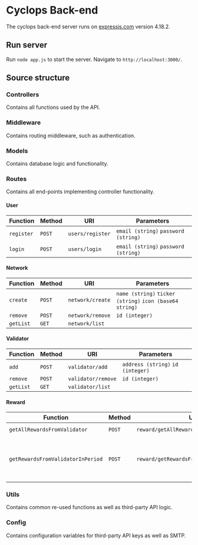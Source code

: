 # Cyclops Back-end

The cyclops back-end server runs on [expressjs.com](https://expressjs.com/) version 4.18.2.

## Run server

Run `node app.js` to start the server. Navigate to `http://localhost:3000/`.

## Source structure

### Controllers
Contains all functions used by the API.

### Middleware
Contains routing middleware, such as authentication.

### Models
Contains database logic and functionality.

### Routes
Contains all end-points implementing controller functionality.

#### User

| Function                          | Method     | URI                                      | Parameters                                                       |
|-----------------------------------|------------|------------------------------------------|------------------------------------------------------------------|
| `register`                        | `POST`     | `users/register`                         | `email (string)` `password (string)`                             |
| `login`                           | `POST`     | `users/login`                            | `email (string)` `password (string)`                             |

#### Network

| Function                          | Method     | URI                                      | Parameters                                                       |
|-----------------------------------|------------|------------------------------------------|------------------------------------------------------------------|
| `create`                          | `POST`     | `network/create`                         | `name (string)` `ticker (string)` `icon (base64 string)`         |
| `remove`                          | `POST`     | `network/remove`                         | `id (integer)`                                                   |
| `getList`                         | `GET`      | `network/list`                           |                                                                  |

#### Validator

| Function                          | Method     | URI                                      | Parameters                                                       |
|-----------------------------------|------------|------------------------------------------|------------------------------------------------------------------|
| `add`                             | `POST`     | `validator/add`                          | `address (string)` `id (integer)`                                |
| `remove`                          | `POST`     | `validator/remove`                       | `id (integer)`                                                   |
| `getList`                         | `GET`      | `validator/list`                         |                                                                  |

#### Reward

| Function                          | Method     | URI                                      | Parameters                                                       |
|-----------------------------------|------------|------------------------------------------|------------------------------------------------------------------|
| `getAllRewardsFromValidator`      | `POST`     | `reward/getAllRewardsFromValidator`      | `id (integer)`                                                   |
| `getRewardsFromValidatorInPeriod` | `POST`     | `reward/getRewardsFromValidatorInPeriod` | `id (integer)` `start (unixtime string)` `end (unixtime string)` |                     

### Utils
Contains common re-used functions as well as third-party API logic.

### Config
Contains configuration variables for third-party API keys as well as SMTP.
